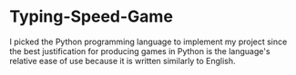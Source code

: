 # Typing-Speed-Game
I picked the Python programming language to implement my project since the best justification for producing games in Python is the language's relative ease of use because it is written similarly to English. 
